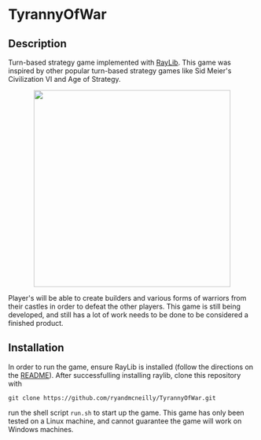 # TyrannyOfWar
## Description
Turn-based strategy game implemented with [RayLib](https://github.com/raysan5/raylib). This game was inspired by other popular turn-based strategy games like Sid Meier's Civilization VI and Age of Strategy. 
<p align="center">
  <img src="https://github.com/ryandmcneilly/TyrannyOfWar/assets/89724672/9fbdb28d-ee02-43a2-a55f-fc672902d61d" width="400">
</p>
Player's will be able to create builders and various forms of warriors from their castles in order to defeat the other players. 
This game is still being developed, and still has a lot of work needs to be done to be considered a finished product.

## Installation
In order to run the game, ensure RayLib is installed (follow the directions on the [README](https://github.com/raysan5/raylib#readme)).
After successfulling installing raylib, clone this repository with 
```
git clone https://github.com/ryandmcneilly/TyrannyOfWar.git
```
run the shell script `run.sh` to start up the game. This game has only been tested on a Linux machine, and cannot guarantee the game will work on Windows machines.
